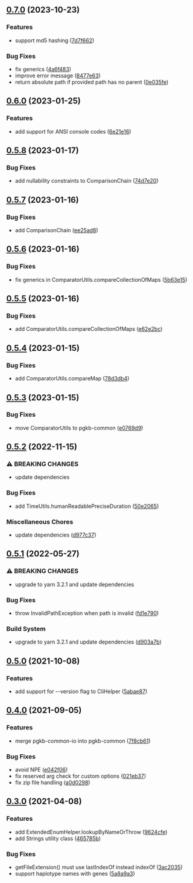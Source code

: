 ## [0.7.0](https://github.com/PharmGKB/pgkb-common/compare/v0.6.0...v0.7.0) (2023-10-23)


### Features

* support md5 hashing ([7d7f662](https://github.com/PharmGKB/pgkb-common/commit/7d7f66229ec4a39f175d7ea077ebf3c205103f49))


### Bug Fixes

* fix generics ([4a6f483](https://github.com/PharmGKB/pgkb-common/commit/4a6f483ef16823fc9f411dc3873279378e1e96fe))
* improve error message ([8477e63](https://github.com/PharmGKB/pgkb-common/commit/8477e63fbfb864ba53005cec0cf9229dd5cf1ae1))
* return absolute path if provided path has no parent ([0e035fe](https://github.com/PharmGKB/pgkb-common/commit/0e035fe54e9547221d7ebd696fd7455381a8f5cc))

## [0.6.0](https://github.com/PharmGKB/pgkb-common/compare/v0.5.8...v0.6.0) (2023-01-25)


### Features

* add support for ANSI console codes ([6e21e16](https://github.com/PharmGKB/pgkb-common/commit/6e21e1663fca95a5cca7e6d85152aa802a9f68b9))

## [0.5.8](https://github.com/PharmGKB/pgkb-common/compare/v0.5.7...v0.5.8) (2023-01-17)


### Bug Fixes

* add nullability constraints to ComparisonChain ([74d7e20](https://github.com/PharmGKB/pgkb-common/commit/74d7e2096d048528cfe98952abd1f995c313a5b8))

## [0.5.7](https://github.com/PharmGKB/pgkb-common/compare/v0.5.6...v0.5.7) (2023-01-16)


### Bug Fixes

* add ComparisonChain ([ee25ad8](https://github.com/PharmGKB/pgkb-common/commit/ee25ad81f451f42ca081273e948b5527883662e6))

## [0.5.6](https://github.com/PharmGKB/pgkb-common/compare/v0.5.5...v0.5.6) (2023-01-16)


### Bug Fixes

* fix generics in ComparatorUtils.compareCollectionOfMaps ([5b63e15](https://github.com/PharmGKB/pgkb-common/commit/5b63e15130395d5d2c018b72337c9ab57dd7eaca))

## [0.5.5](https://github.com/PharmGKB/pgkb-common/compare/v0.5.4...v0.5.5) (2023-01-16)


### Bug Fixes

* add ComparatorUtils.compareCollectionOfMaps ([e62e2bc](https://github.com/PharmGKB/pgkb-common/commit/e62e2bc1f2f65c486db7da7944c08898235abc1e))

## [0.5.4](https://github.com/PharmGKB/pgkb-common/compare/v0.5.3...v0.5.4) (2023-01-15)


### Bug Fixes

* add ComparatorUtils.compareMap ([78d3db4](https://github.com/PharmGKB/pgkb-common/commit/78d3db44fcd0d594d66aa824a9a0f4f5a5b32fb6))

## [0.5.3](https://github.com/PharmGKB/pgkb-common/compare/v0.5.2...v0.5.3) (2023-01-15)


### Bug Fixes

* move ComparatorUtils to pgkb-common ([e0769d9](https://github.com/PharmGKB/pgkb-common/commit/e0769d9fa2217a5fd74edb5b44370b21ad337b9d))

## [0.5.2](https://github.com/PharmGKB/pgkb-common/compare/v0.5.1...v0.5.2) (2022-11-15)


### ⚠ BREAKING CHANGES

* update dependencies

### Bug Fixes

* add TimeUtils.humanReadablePreciseDuration ([50e2065](https://github.com/PharmGKB/pgkb-common/commit/50e20659b4bf93d0338ddae4e84e69c970bf6ff5))


### Miscellaneous Chores

* update dependencies ([d977c37](https://github.com/PharmGKB/pgkb-common/commit/d977c37b7256db55b1a1a3c1e5477f82b77a11c8))

## [0.5.1](https://github.com/PharmGKB/pgkb-common/compare/v0.5.0...v0.5.1) (2022-05-27)


### ⚠ BREAKING CHANGES

* upgrade to yarn 3.2.1 and update dependencies

### Bug Fixes

* throw InvalidPathException when path is invalid ([fd1e790](https://github.com/PharmGKB/pgkb-common/commit/fd1e7908eb170f704af0193a9e7fe2ec160ce51d))


### Build System

* upgrade to yarn 3.2.1 and update dependencies ([d903a7b](https://github.com/PharmGKB/pgkb-common/commit/d903a7b2548f46463518db7f32d1ba0ab430d6ee))

## [0.5.0](https://github.com/PharmGKB/pgkb-common/compare/v0.4.0...v0.5.0) (2021-10-08)


### Features

* add support for --version flag to CliHelper ([5abae87](https://github.com/PharmGKB/pgkb-common/commit/5abae8766e51fca9136e59c09f2646dba53a4c5f))

## [0.4.0](https://github.com/PharmGKB/pgkb-common/compare/v0.3.0...v0.4.0) (2021-09-05)


### Features

* merge pgkb-common-io into pgkb-common ([7f8cb61](https://github.com/PharmGKB/pgkb-common/commit/7f8cb6165d7d3555a46eb7b2b04ef319a54ebedd))


### Bug Fixes

* avoid NPE ([e042f06](https://github.com/PharmGKB/pgkb-common/commit/e042f06e690a4e6cd675aeb7b188144c5fe9e1a7))
* fix reserved arg check for custom options ([021eb37](https://github.com/PharmGKB/pgkb-common/commit/021eb3772b1c800b61bcb61ad42cd091aea5e411))
* fix zip file handling ([a0d0298](https://github.com/PharmGKB/pgkb-common/commit/a0d0298b1b51788218a0642417dbc3efcb63dccb))

## [0.3.0](https://github.com/PharmGKB/pgkb-common/compare/v0.2.2...v0.3.0) (2021-04-08)


### Features

* add ExtendedEnumHelper.lookupByNameOrThrow ([9624cfe](https://github.com/PharmGKB/pgkb-common/commit/9624cfea778659d72aa714ce424c59fa7bda87d5))
* add Strings utility class ([465785b](https://github.com/PharmGKB/pgkb-common/commit/465785b9c597330ef6124215b0f0dc2b212796be))


### Bug Fixes

* getFileExtension() must use lastIndexOf instead indexOf ([3ac2035](https://github.com/PharmGKB/pgkb-common/commit/3ac203570e4647c6db4625d6d689406b9cbed1f5))
* support haplotype names with genes ([5a8a9a3](https://github.com/PharmGKB/pgkb-common/commit/5a8a9a34b225661ad4eaf58a9553cdbae70856f7))

